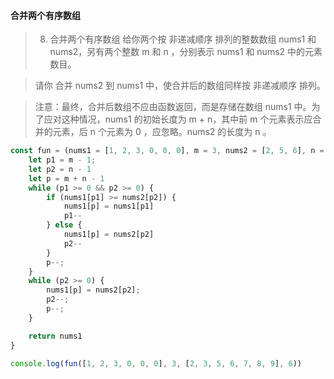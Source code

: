 #### 合并两个有序数组


> 8. 合并两个有序数组
>给你两个按 非递减顺序 排列的整数数组 nums1 和 nums2，另有两个整数 m 和 n ，分别表示 nums1 和 nums2 中的元素数目。

>请你 合并 nums2 到 nums1 中，使合并后的数组同样按 非递减顺序 排列。

>注意：最终，合并后数组不应由函数返回，而是存储在数组 nums1 中。为了应对这种情况，nums1 的初始长度为 m + n，其中前 m 个元素表示应合并的元素，后 n 个元素为 0 ，应忽略。nums2 的长度为 n 。

```js
const fun = (nums1 = [1, 2, 3, 0, 0, 0], m = 3, nums2 = [2, 5, 6], n = 3) => {
    let p1 = m - 1;
    let p2 = n - 1
    let p = m + n - 1
    while (p1 >= 0 && p2 >= 0) {
        if (nums1[p1] >= nums2[p2]) {
            nums1[p] = nums1[p1]
            p1--
        } else {
            nums1[p] = nums2[p2]
            p2--
        }
        p--;
    }
    while (p2 >= 0) {
        nums1[p] = nums2[p2];
        p2--;
        p--;
    }

    return nums1
}

console.log(fun([1, 2, 3, 0, 0, 0], 3, [2, 3, 5, 6, 7, 8, 9], 6))
```